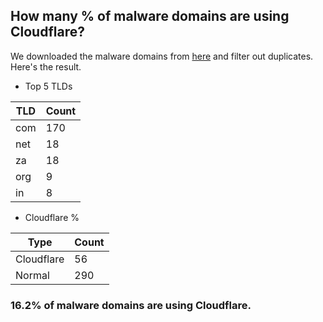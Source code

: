 ## How many % of malware domains are using Cloudflare?


We downloaded the malware domains from [here](https://urlhaus.abuse.ch) and filter out duplicates.
Here's the result.


[//]: # (start replacement)


- Top 5 TLDs

| TLD | Count |
| --- | --- |
| com | 170 |
| net | 18 |
| za | 18 |
| org | 9 |
| in | 8 |


- Cloudflare %

| Type | Count |
| --- | --- |
| Cloudflare | 56 |
| Normal | 290 |


### 16.2% of malware domains are using Cloudflare.